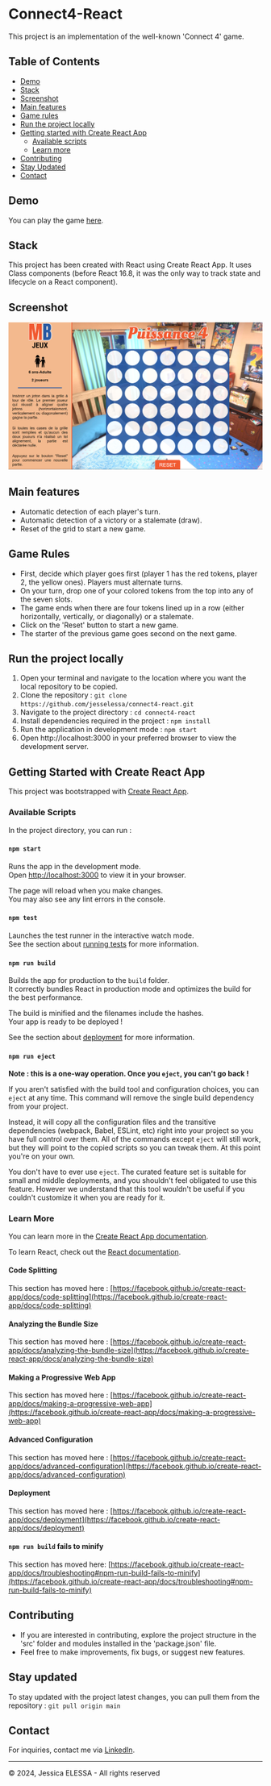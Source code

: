# Connect4-React

This project is an implementation of the well-known 'Connect 4' game.

## Table of Contents

- [Demo](#demo)
- [Stack](#stack)
- [Screenshot](#screenshot)
- [Main features](#main-features)
- [Game rules](#game-rules)
- [Run the project locally](#run-the-project-locally)
- [Getting started with Create React App](#getting-started-with-create-react-app)
  - [Available scripts](#available-scripts)
  - [Learn more](#learn-more)
- [Contributing](#contributing)
- [Stay Updated](#stay-updated)
- [Contact](#contact)

## Demo

You can play the game [here](https://jesselessa.github.io/connect4-react).

## Stack

This project has been created with React using Create React App. It uses Class components (before React 16.8, it was the only way to track state and lifecycle on a React component).

## Screenshot

![Screenshot](./public/screenshot.png)

## Main features

- Automatic detection of each player's turn.
- Automatic detection of a victory or a stalemate (draw).
- Reset of the grid to start a new game.

## Game Rules

- First, decide which player goes first (player 1 has the red tokens, player 2, the yellow ones). Players must alternate turns.
- On your turn, drop one of your colored tokens from the top into any of the seven slots.
- The game ends when there are four tokens lined up in a row (either horizontally, vertically, or diagonally) or a stalemate.
- Click on the 'Reset' button to start a new game.
- The starter of the previous game goes second on the next game.

## Run the project locally

1. Open your terminal and navigate to the location where you want the local repository to be copied.
2. Clone the repository : `git clone https://github.com/jesselessa/connect4-react.git`
3. Navigate to the project directory : `cd connect4-react`
4. Install dependencies required in the project : `npm install`
5. Run the application in development mode : `npm start`
6. Open http://localhost:3000 in your preferred browser to view the development server.

## Getting Started with Create React App

This project was bootstrapped with [Create React App](https://github.com/facebook/create-react-app).

### Available Scripts

In the project directory, you can run :

#### `npm start`

Runs the app in the development mode.\
Open [http://localhost:3000](http://localhost:3000) to view it in your browser.

The page will reload when you make changes.\
You may also see any lint errors in the console.

#### `npm test`

Launches the test runner in the interactive watch mode.\
See the section about [running tests](https://facebook.github.io/create-react-app/docs/running-tests) for more information.

#### `npm run build`

Builds the app for production to the `build` folder.\
It correctly bundles React in production mode and optimizes the build for the best performance.

The build is minified and the filenames include the hashes.\
Your app is ready to be deployed !

See the section about [deployment](https://facebook.github.io/create-react-app/docs/deployment) for more information.

#### `npm run eject`

**Note : this is a one-way operation. Once you `eject`, you can't go back !**

If you aren't satisfied with the build tool and configuration choices, you can `eject` at any time. This command will remove the single build dependency from your project.

Instead, it will copy all the configuration files and the transitive dependencies (webpack, Babel, ESLint, etc) right into your project so you have full control over them. All of the commands except `eject` will still work, but they will point to the copied scripts so you can tweak them. At this point you're on your own.

You don't have to ever use `eject`. The curated feature set is suitable for small and middle deployments, and you shouldn't feel obligated to use this feature. However we understand that this tool wouldn't be useful if you couldn't customize it when you are ready for it.

### Learn More

You can learn more in the [Create React App documentation](https://facebook.github.io/create-react-app/docs/getting-started).

To learn React, check out the [React documentation](https://reactjs.org/).

#### Code Splitting

This section has moved here : [https://facebook.github.io/create-react-app/docs/code-splitting](https://facebook.github.io/create-react-app/docs/code-splitting)

#### Analyzing the Bundle Size

This section has moved here : [https://facebook.github.io/create-react-app/docs/analyzing-the-bundle-size](https://facebook.github.io/create-react-app/docs/analyzing-the-bundle-size)

#### Making a Progressive Web App

This section has moved here : [https://facebook.github.io/create-react-app/docs/making-a-progressive-web-app](https://facebook.github.io/create-react-app/docs/making-a-progressive-web-app)

#### Advanced Configuration

This section has moved here : [https://facebook.github.io/create-react-app/docs/advanced-configuration](https://facebook.github.io/create-react-app/docs/advanced-configuration)

#### Deployment

This section has moved here : [https://facebook.github.io/create-react-app/docs/deployment](https://facebook.github.io/create-react-app/docs/deployment)

#### `npm run build` fails to minify

This section has moved here: [https://facebook.github.io/create-react-app/docs/troubleshooting#npm-run-build-fails-to-minify](https://facebook.github.io/create-react-app/docs/troubleshooting#npm-run-build-fails-to-minify)

## Contributing

- If you are interested in contributing, explore the project structure in the 'src' folder and modules installed in the 'package.json' file.
- Feel free to make improvements, fix bugs, or suggest new features.

## Stay updated

To stay updated with the project latest changes, you can pull them from the repository : `git pull origin main`

## Contact

For inquiries, contact me via [LinkedIn](https://www.linkedin.com/in/jessica-elessa/).

---

&copy; 2024, Jessica ELESSA - All rights reserved
